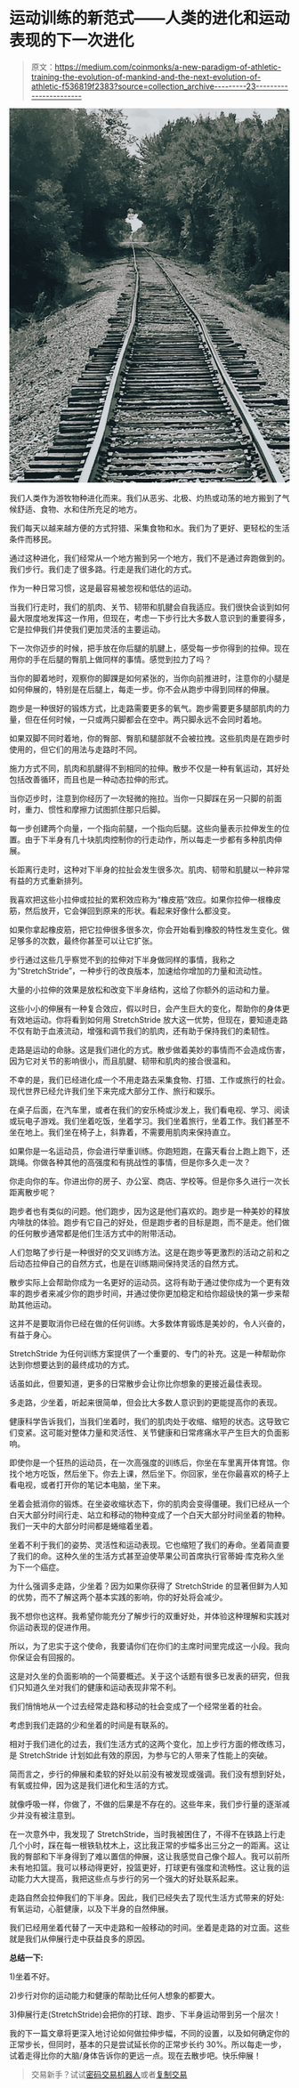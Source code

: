 # 运动训练的新范式——人类的进化和运动表现的下一次进化

> 原文：<https://medium.com/coinmonks/a-new-paradigm-of-athletic-training-the-evolution-of-mankind-and-the-next-evolution-of-athletic-f536819f2383?source=collection_archive---------23----------------------->

![](img/47db499e652e1c6f8bea6ca305e2042e.png)

我们人类作为游牧物种进化而来。我们从恶劣、北极、灼热或动荡的地方搬到了气候舒适、食物、水和住所充足的地方。

我们每天以越来越方便的方式狩猎、采集食物和水。我们为了更好、更轻松的生活条件而移民。

通过这种进化，我们经常从一个地方搬到另一个地方，我们不是通过奔跑做到的。我们步行。我们走了很多路。行走是我们进化的方式。

作为一种日常习惯，这是最容易被忽视和低估的运动。

当我们行走时，我们的肌肉、关节、韧带和肌腱会自我适应。我们很快会谈到如何最大限度地发挥这一作用，但现在，考虑一下步行比大多数人意识到的重要得多，它是拉伸我们并使我们更加灵活的主要运动。

下一次你迈步的时候，把手放在你后腿的肌腱上，感受每一步你得到的拉伸。现在用你的手在后腿的臀肌上做同样的事情。感觉到拉力了吗？

当你的脚着地时，观察你的脚踝是如何紧张的，当你向前推进时，注意你的小腿是如何伸展的，特别是在后腿上，每走一步。你不会从跑步中得到同样的伸展。

跑步是一种很好的锻炼方式，比走路需要更多的氧气。跑步需要更多腿部肌肉的力量，但在任何时候，一只或两只脚都会在空中。两只脚永远不会同时着地。

如果双脚不同时着地，你的臀部、臀肌和腿部就不会被拉拽。这些肌肉是在跑步时使用的，但它们的用法与走路时不同。

施力方式不同，肌肉和肌腱得不到相同的拉伸。散步不仅是一种有氧运动，其好处包括改善循环，而且也是一种动态拉伸的形式。

当你迈步时，注意到你经历了一次轻微的拖拉。当你一只脚踩在另一只脚的前面时，重力、惯性和摩擦力试图抓住那只后脚。

每一步创建两个向量，一个指向前腿，一个指向后腿。这些向量表示拉伸发生的位置。由于下半身有几十块肌肉控制你的行走动作，所以每走一步都有多种肌肉伸展。

长距离行走时，这种对下半身的拉扯会发生很多次。肌肉、韧带和肌腱以一种非常有益的方式重新排列。

我喜欢把这些小拉伸或拉扯的累积效应称为“橡皮筋”效应。如果你拉伸一根橡皮筋，然后放开，它会弹回到原来的形状。看起来好像什么都没变。

如果你拿起橡皮筋，把它拉伸很多很多次，你会开始看到橡胶的特性发生变化。做足够多的次数，最终你甚至可以让它扩张。

步行通过这些几乎察觉不到的拉伸对下半身做同样的事情，我称之为“StretchStride”，一种步行的改良版本，加速给你增加的力量和流动性。

大量的小拉伸的效果是放松和改变下半身结构，这给了你额外的运动和力量。

这些小小的伸展有一种复合效应，假以时日，会产生巨大的变化，帮助你的身体更有效地运动。你将看到如何用 StretchStride 放大这一优势，但现在，要知道走路不仅有助于血液流动，增强和调节我们的肌肉，还有助于保持我们的柔韧性。

走路是运动的命脉。这是我们进化的方式。散步做着美妙的事情而不会造成伤害，因为它对关节的影响很小，而且肌腱、韧带和肌肉的接合很温和。

不幸的是，我们已经进化成一个不用走路去采集食物、打猎、工作或旅行的社会。现代世界已经允许我们坐下来完成大部分工作、旅行和娱乐。

在桌子后面，在汽车里，或者在我们的安乐椅或沙发上，我们看电视、学习、阅读或玩电子游戏。我们坐着吃饭，坐着学习。我们坐着旅行，坐着工作。我们甚至不坐在地上。我们坐在椅子上，斜靠着，不需要用肌肉来保持直立。

如果你是一名运动员，你会进行举重训练。你跑短跑，在露天看台上跑上跑下，还跳绳。你做各种其他的高强度和有挑战性的事情，但是你多久走一次？

你走向你的车。你进出你的房子、办公室、商店、学校等。但是你多久进行一次长距离散步呢？

跑步者也有类似的问题。他们跑步，因为这是他们喜欢的。跑步是一种美妙的释放内啡肽的体验。跑步有它自己的好处，但是跑步者的目标是跑，而不是走。他们做的任何散步通常都是他们生活方式中的附带活动。

人们忽略了步行是一种很好的交叉训练方法。这是在跑步等更激烈的活动之前和之后动态拉伸自己的自然方式，也是在训练期间保持灵活的自然方式。

散步实际上会帮助你成为一名更好的运动员。这将有助于通过使你成为一个更有效率的跑步者来减少你的跑步时间，并通过使你更加稳定和给你超级快的第一步来帮助其他运动。

这并不是要取消你已经在做的任何训练。大多数体育锻炼是美妙的，令人兴奋的，有益于身心。

StretchStride 为任何训练方案提供了一个重要的、专门的补充。这是一种帮助你达到你想要达到的最终成功的方式。

话虽如此，但要知道，更多的日常散步会让你比你想象的更接近最佳表现。

多走路，少坐着，听起来很简单，但会比大多数人意识到的更能提高你的表现。

健康科学告诉我们，当我们坐着时，我们的肌肉处于收缩、缩短的状态。这导致它们变紧。这可能对整体力量和灵活性、关节健康和日常疼痛水平产生巨大的负面影响。

即使你是一个狂热的运动员，在一次高强度的训练后，你坐在车里离开体育馆。你找个地方吃饭，然后坐下。你去上课，然后坐下。你回家，坐在你最喜欢的椅子上看电视，或者打开你的笔记本电脑，坐下来。

坐着会抵消你的锻炼。在坐姿收缩状态下，你的肌肉会变得僵硬。我们已经从一个白天大部分时间行走、站立和移动的物种变成了一个白天大部分时间坐着的物种。我们一天中的大部分时间都是蜷缩着坐着。

坐着不利于我们的姿势、灵活性和运动表现。它也缩短了我们的寿命。坐着简直要了我们的命。这种久坐的生活方式甚至迫使苹果公司首席执行官蒂姆·库克称久坐为下一个癌症。

为什么强调多走路，少坐着？因为如果你获得了 StretchStride 的显著但鲜为人知的优势，而不了解这两个基本实践的影响，你的好处将会减少。

我不想你也这样。我希望你能充分了解步行的双重好处，并体验这种理解和实践对你运动表现的促进作用。

所以，为了忠实于这个使命，我要请你们在你们的主席时间里完成这一小段。我向你保证会有回报的。

这是对久坐的负面影响的一个简要概述。关于这个话题有很多已发表的研究，但我们只知道久坐对我们的健康和运动表现非常不利。

我们悄悄地从一个过去经常走路和移动的社会变成了一个经常坐着的社会。

考虑到我们走路的少和坐着的时间是有联系的。

相对于我们进化的过去，我们生活方式的这两个变化，加上步行方面的修改练习，是 StretchStride 计划如此有效的原因，为参与它的人带来了性能上的突破。

简而言之，步行的伸展和柔软的好处以前没有被发现或强调。我们没有想到好处，有氧或拉伸，因为这是我们进化和生活的方式。

就像呼吸一样，你做了，不做的后果是不存在的。这些年来，我们步行量的逐渐减少并没有被注意到。

在一次意外中，我发现了 StretchStride，当时我被困住了，不得不在铁路上行走几个小时，踩在每一根铁轨枕木上，这比我正常的步幅多出三分之一的距离。这让我的臀部和下半身得到了难以置信的伸展，这让我感觉自己像个超人。我可以前所未有地扣篮。我可以移动得更好，投篮更好，打球更有强度和流畅性。这让我的运动能力大大提高，我把这些点与步行的另一个强大的好处联系起来。

走路自然会拉伸我们的下半身。因此，我们已经失去了现代生活方式带来的好处:有氧运动，心脏健康，以及下半身的自然伸展。

我们已经用坐着代替了一天中走路和一般移动的时间。坐着是走路的对立面。这些就是我们从伸展行走中获益良多的原因。

**总结一下:**

1)坐着不好。

2)步行对你的运动能力和健康的帮助比任何人想象的都要大。

3)伸展行走(StretchStride)会把你的打球、跑步、下半身运动带到另一个层次！

我的下一篇文章将更深入地讨论如何做拉伸步幅，不同的设置，以及如何确定你的正常步长，但同时，基本的只是尝试延长你的正常步长约 30%。所以每走一步，试着走得比你的大脑/身体告诉你的更远一点。现在去散步吧。快乐伸展！

> 交易新手？试试[密码交易机器人](/coinmonks/crypto-trading-bot-c2ffce8acb2a)或者[复制交易](/coinmonks/top-10-crypto-copy-trading-platforms-for-beginners-d0c37c7d698c)